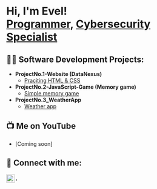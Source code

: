 <h1>Hi, I'm Evel! <br/><a href="https://github.com/evelR">Programmer</a>, <a href="https://www.linkedin.com/in/evel-r/">Cybersecurity Specialist</a>

<h2>👨‍💻 Software Development Projects:</h2>

- <b>ProjectNo.1-Website (DataNexus)</b>
  - [Praciting HTML & CSS](https://github.com/evelR/ProjectNo.1-Website)
- <b>ProjectNo.2-JavaScript-Game (Memory game)</b>
  - [Simple memory game](https://github.com/evelR/ProjectNo.2-JavaScript-Game)
- <b>ProjectNo.3_WeatherApp</b>
  - [Weather app](https://github.com/evelR/ProjectNo.3_WeatherApp)

<h2>📺 Me on YouTube </h2>

- [Coming soon]

<h2> 🤳 Connect with me:</h2>

[<img align="left" alt="EvelRibo | LinkedIn" width="22px" src="https://cdn.jsdelivr.net/npm/simple-icons@v3/icons/linkedin.svg" />][linkedin],

[linkedin]: https://www.linkedin.com/in/evel-r/

<!--
**evelR/evelR** is a ✨ _special_ ✨ repository because its `README.md` (this file) appears on your GitHub profile.

Here are some ideas to get you started:

- 🔭 I’m currently working on ...
- 🌱 I’m currently learning ...
- 👯 I’m looking to collaborate on ...
- 🤔 I’m looking for help with ...
- 💬 Ask me about ...
- 📫 How to reach me: ...
- 😄 Pronouns: ...
- ⚡ Fun fact: ...
-->
